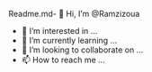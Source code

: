 Readme.md- 👋 Hi, I’m @Ramzizoua
- 👀 I’m interested in ...
- 🌱 I’m currently learning ...
- 💞️ I’m looking to collaborate on ...
- 📫 How to reach me ...

<!---
Ramzizoua/Ramzizoua is a ✨ special ✨ repository because its `README.md` (this file) appears on your GitHub profile.
You can click the Preview link to take a look at your changes.
--->
